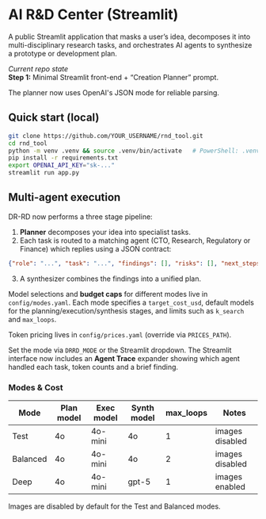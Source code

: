 # AI R&D Center (Streamlit)

A public Streamlit application that masks a user’s idea, decomposes it into
multi-disciplinary research tasks, and orchestrates AI agents to synthesize a
prototype or development plan.

_Current repo state_  
**Step 1:** Minimal Streamlit front-end + “Creation Planner” prompt.

The planner now uses OpenAI's JSON mode for reliable parsing.

## Quick start (local)

```bash
git clone https://github.com/YOUR_USERNAME/rnd_tool.git
cd rnd_tool
python -m venv .venv && source .venv/bin/activate   # PowerShell: .venv\Scripts\activate
pip install -r requirements.txt
export OPENAI_API_KEY="sk-..."
streamlit run app.py
```

## Multi-agent execution

DR-RD now performs a three stage pipeline:

1. **Planner** decomposes your idea into specialist tasks.
2. Each task is routed to a matching agent (CTO, Research, Regulatory or Finance) which replies using a JSON contract:

```json
{"role": "...", "task": "...", "findings": [], "risks": [], "next_steps": []}
```

3. A synthesizer combines the findings into a unified plan.

Model selections and **budget caps** for different modes live in `config/modes.yaml`.
Each mode specifies a `target_cost_usd`, default models for the planning/execution/synthesis stages,
and limits such as `k_search` and `max_loops`.

Token pricing lives in `config/prices.yaml` (override via `PRICES_PATH`).

Set the mode via `DRRD_MODE` or the Streamlit dropdown. The Streamlit interface now includes an **Agent Trace** expander showing which agent handled each task, token counts and a brief finding.

### Modes & Cost

| Mode     | Plan model | Exec model  | Synth model | max_loops | Notes |
|----------|------------|-------------|-------------|-----------|-------|
| Test     | 4o         | 4o-mini     | 4o          | 1         | images disabled |
| Balanced | 4o         | 4o-mini     | 4o          | 2         | images disabled |
| Deep     | 4o         | 4o-mini     | gpt-5       | 1         | images enabled |

Images are disabled by default for the Test and Balanced modes.
